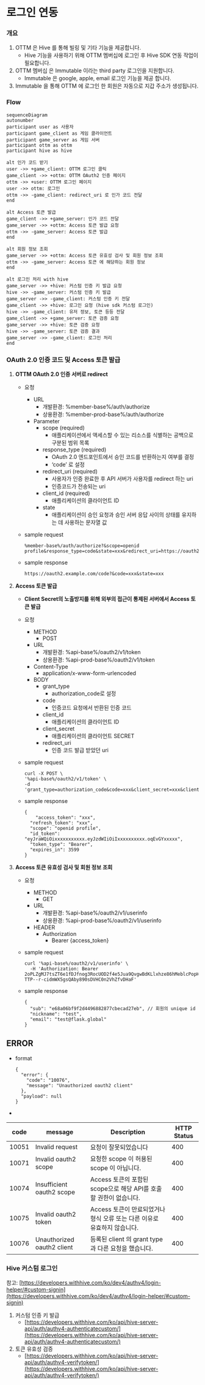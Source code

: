 # 로그인 연동

### 개요

1. OTTM 은 Hive 를 통해 빌링 및 기타 기능을 제공합니다.
   - Hive 기능을 사용하기 위해 OTTM 멤버십에 로그인 후 Hive SDK 연동 작업이 필요합니다.
2. OTTM 멤버십 은 Immutable 이라는 third party 로그인을 지원합니다. 
   - Immutable 은 google, apple, email 로그인 기능을 제공 합니다.
3. Immutable 을 통해 OTTM 에 로그인 한 회원은 자동으로 지갑 주소가 생성됩니다.

### **Flow**

```mermaid
sequenceDiagram
autonumber
participant user as 사용자
participant game_client as 게임 클라이언트
participant game_server as 게임 서버
participant ottm as ottm
participant hive as hive

alt 인가 코드 받기
user ->> +game_client: OTTM 로그인 클릭
game_client ->> +ottm: OTTM OAuth2 인증 페이지 
ottm ->> +user: OTTM 로그인 페이지
user ->> ottm: 로그인
ottm ->> -game_client: redirect_uri 로 인가 코드 전달
end

alt Access 토큰 발급
game_client ->> +game_server: 인가 코드 전달
game_server ->> +ottm: Access 토큰 발급 요청 
ottm ->> -game_server: Access 토큰 발급
end

alt 회원 정보 조회
game_server ->> +ottm: Access 토큰 유효성 검사 및 회원 정보 조회 
ottm ->> -game_server: Access 토큰 에 해당하는 회원 정보
end

alt 로그인 처리 with hive
game_server ->> +hive: 커스텀 인증 키 발급 요청
hive ->> -game_server: 커스텀 인증 키 발급
game_server ->> -game_client: 커스텀 인증 키 전달
game_client ->> +hive: 로그인 요청 (hive sdk 커스텀 로그인)
hive ->> -game_client: 유저 정보, 토큰 등등 전달
game_client ->> +game_server: 토큰 검증 요청
game_server ->> +hive: 토큰 검증 요청
hive ->> -game_server: 토큰 검증 결과
game_server ->> -game_client: 로그인 처리
end
```

### OAuth 2.0 인증 코드 및 Access 토큰 발급

1. **OTTM OAuth 2.0 인증 서버로 redirect**
    - 요청
        - URL
            - 개발환경: %member-base%/auth/authorize
            - 상용환경: %member-prod-base%/auth/authorize
        - Parameter
            - scope (required)
                - 애플리케이션에서 액세스할 수 있는 리소스를 식별하는 공백으로 구분된 범위 목록
            - response_type (required)
                - OAuth 2.0 엔드포인트에서 승인 코드를 반환하는지 여부를 결정
                - ‘code’ 로 설정
            - redirect_uri (required)
                - 사용자가 인증 완료한 후 API 서버가 사용자를 redirect 하는 uri
                - 인증코드가 전송되는 uri
            - client_id (required)
                - 애플리케이션의 클라이언트 ID
            - state
                - 애플리케이션이 승인 요청과 승인 서버 응답 사이의 상태를 유지하는 데 사용하는 문자열 값
    - sample request

        ```
        %member-base%/auth/authorize?&scope=openid profile&response_type=code&state=xxx&redirect_uri=https://oauth2.example.com/code&client_id=xxx
        ```

    - sample response

        ```
        https://oauth2.example.com/code?&code=xxx&state=xxx
        ```


1. **Access 토큰 발급**
    - **Client Secret의 노출방지를 위해 외부의 접근이 통제된 서버에서 Access 토큰 발급**
    - 요청
        - METHOD
            - POST
        - URL
            - 개발환경: %api-base%/oauth2/v1/token
            - 상용환경: %api-prod-base%/oauth2/v1/token
        - Content-Type
            - application/x-www-form-urlencoded
        - BODY
            - grant_type
                - authorization_code로 설정
            - code
                - 인증코드 요청에서 반환된 인증 코드
            - client_id
                - 애플리케이션의 클라이언트 ID
            - client_secret
                - 애플리케이션의 클라이언트 SECRET
            - redirect_uri
                - 인증 코드 발급 받았던 uri
    - sample request

        ```
        curl -X POST \
        '%api-base%/oauth2/v1/token' \
        -d 'grant_type=authorization_code&code=xxx&client_secret=xxx&client_id=xxx&redirect_uri=https://oauth2.example.com/code'
        ```

    - sample response

        ```
        {
        	"access_token": "xxx",
          "refresh_token": "xxx",
          "scope": "openid profile",
          "id_token": "eyJraWQiOixxxxxxxxxxx.eyJzdWIiOiIxxxxxxxxxx.oqEvGYxxxxx",
          "token_type": "Bearer",
          "expires_in": 3599
        }
        ```


1. **Access 토큰 유효성 검사 및 회원 정보 조회**
    - 요청
        - METHOD
            - GET
        - URL
            - 개발환경: %api-base%/oauth2/v1/userinfo
            - 상용환경: %api-prod-base%/oauth2/v1/userinfo
        - HEADER
            - Authorization
                - Bearer {access_token}
    - sample request

        ```
        curl '%api-base%/oauth2/v1/userinfo' \
          -H 'Authorization: Bearer 2oPLZgMJ7tsZT6e1fDJfnog3RocUOD2f4e5Jua9QvgwBdKLlxhze86hMeblcPopH4XeXESezb1dInlQIGz5k7uA-TTP--r-cidmWX5gsQAby890sDVHC0n2VhZfvDHaF'
        ```

    - sample response

        ```
        {
          "sub": "e68a06bf9f2d4496882877cbecad27eb", // 회원의 unique id
          "nickname": "test",
          "email": "test@flask.global"
        }
        ```


## ERROR

- format

    ```
    {
      "error": {
        "code": "10076",
        "message": "Unauthorized oauth2 client"
      },
      "payload": null
    }
    ```

-

| code | message | Description | HTTP Status |
| --- | --- | --- | --- |
| 10051 | Invalid request | 요청이 잘못되었습니다 | 400 |
| 10071 | Invalid oauth2 scope | 요청한 scope 이 허용된 scope 이 아닙니다. | 400 |
| 10074 | Insufficient oauth2 scope | Access 토큰의 포함된 scope으로 해당 API를 호출 할 권한이 없습니다. | 400 |
| 10075 | Invalid oauth2 token | Access 토큰이 만료되었거나 형식 오류 또는 다른 이유로 유효하지 않습니다. | 400 |
| 10076 | Unauthorized oauth2 client | 등록된 client 의 grant type과 다른 요청을 했습니다. | 400 |

### Hive 커스텀 로그인

참고: [https://developers.withhive.com/ko/dev4/authv4/login-helper/#custom-signin](https://developers.withhive.com/ko/dev4/authv4/login-helper/#custom-signin)

1. 커스텀 인증 키 발급
   - [https://developers.withhive.com/ko/api/hive-server-api/auth/authv4-authenticatecustom/](https://developers.withhive.com/ko/api/hive-server-api/auth/authv4-authenticatecustom/)
2. 토큰 유효성 검증
   - [https://developers.withhive.com/ko/api/hive-server-api/auth/authv4-verifytoken/](https://developers.withhive.com/ko/api/hive-server-api/auth/authv4-verifytoken/)
